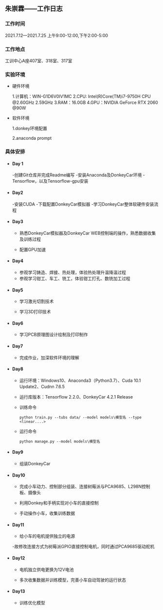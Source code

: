 ##              朱崇霖——工作日志

### 工作时间

2021.7.12—2021.7.25 上午9:00-12:00,下午2:00-5:00

### 工作地点

工训中心A座407室、318室、317室

### 实验环境

- 硬件环境

  1.计算机：WIN-G1D6V0IV1MC
  2.CPU: Intel(R)Core(TM)i7-9750H CPU @2.60GHz 2.59GHz
  3.RAM：16.0GB
  4.GPU：NVIDIA GeForce RTX 2060 @90W

- 软件环境

  1.donkey环境配置

  2.anaconda prompt

### 具体安排

- #### Day 1

   -创建Git仓库并完成Readme编写
   -安装Anaconda及DonkeyCar环境
   -Tensorflow，以及Tensorflow-gpu安装
   
- #### Day2

   -安装CUDA
   -下载配置DonkeyCar模拟器
   -学习DonkeyCar整体软硬件安装流程
   
- #### Day3

  - 熟悉DonkeyCar模拟器及DonkeyCar WEB控制端的操作，熟悉数据收集及训练过程

  - 配置GPU加速

- #### Day4

  - 参观学习铸造、焊接、热处理，体验热处理升温降温过程
  - 参观学习钳工、车工、铣工，体验钳工打孔、数铣加工过程

- #### Day5

  - 学习激光切割技术

  - 学习3D打印技术

- #### Day6

  - 学习PCB原理图设计绘制及打印制作
      
- #### Day7

  - 完成作业，加深软件环境的理解

- #### Day8

  - 运行环境：Windows10、Anaconda3（Python3.7）、Cuda 10.1 Update2、Cudnn 7.6.5

  - 运行库版本：Tensorflow 2.2.0、DonkeyCar 4.2.1 Release

  - 训练命令

    ```shell
    python train.py --tubs data/ --model models\模型名 --type <linear....>
    ```

  - 运行命令

    ```shell
    python manage.py --model models\模型名
    ```

- #### Day9

  - 组装DonkeyCar
  
- #### Day10

  - 完成小车动力、控制部分组装、连接树莓派与PCA9685、L298N控制板、摄像头
  
  - 利用Donkey和手柄实现对小车的直接控制
  
  - 手动操作小车，收集训练数据 
  
- #### Day11

  - 给小车的电机提供独立的电源
  
  -故修改连接方式为树莓派GPIO直接控制电机，同时通过PCA9685驱动舵机

- #### Day12

  - 电机独立供电更换为12V电池

  - 多次收集数据并训练模型，完善小车自动驾驶的运行状态

    

- #### Day13

  -  训练优化模型
